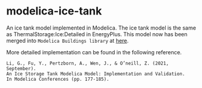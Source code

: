 # modelica-ice-tank
An ice tank model implemented in Modelica.
The ice tank model is the same as ThermalStorage:Ice:Detailed in EnergyPlus.
This model now has been merged into `Modelica Buildings library` at [here](https://github.com/lbl-srg/modelica-buildings/tree/master/Buildings/Fluid/Storage/Ice).

More detailed implementation can be found in the following reference.

```
Li, G., Fu, Y., Pertzborn, A., Wen, J., & O’neill, Z. (2021, September). 
An Ice Storage Tank Modelica Model: Implementation and Validation. 
In Modelica Conferences (pp. 177-185).
```
